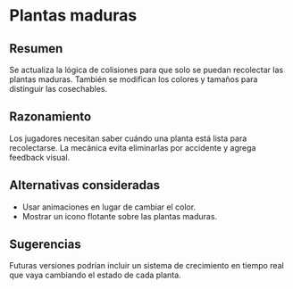 # Plantas maduras

## Resumen
Se actualiza la lógica de colisiones para que solo se puedan recolectar las plantas maduras. También se modifican los colores y tamaños para distinguir las cosechables.

## Razonamiento
Los jugadores necesitan saber cuándo una planta está lista para recolectarse. La mecánica evita eliminarlas por accidente y agrega feedback visual.

## Alternativas consideradas
- Usar animaciones en lugar de cambiar el color.
- Mostrar un icono flotante sobre las plantas maduras.

## Sugerencias
Futuras versiones podrían incluir un sistema de crecimiento en tiempo real que vaya cambiando el estado de cada planta.
